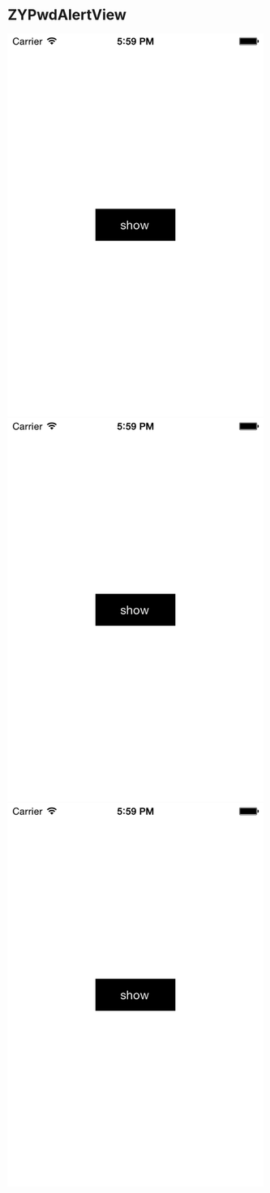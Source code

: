 # ZYPwdAlertView
![image](https://github.com/lyjl1025822032/ZYPwdAlertView/raw/master/ZYPwdAlertView/image/5.59.25.png)
![image](https://github.com/lyjl1025822032/ZYPwdAlertView/raw/master/ZYPwdAlertView/image/5.59.25.png)
![image](https://github.com/lyjl1025822032/ZYPwdAlertView/raw/master/ZYPwdAlertView/image/5.59.25.png)
